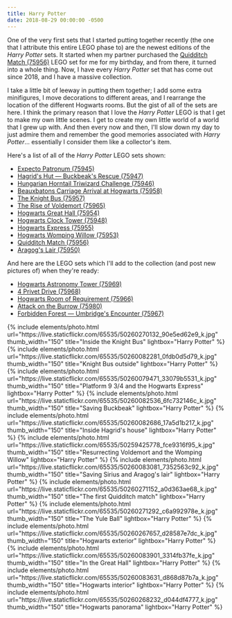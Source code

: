 ```yaml
---
title: Harry Potter
date: 2018-08-29 00:00:00 -0500
---
```


One of the very first sets that I started putting together recently (the one that I attribute this entire LEGO phase to) are the newest editions of the _Harry Potter_ sets. It started when my partner purchased the [Quidditch Match (75956)](https://www.lego.com/en-us/product/quidditch-match-75956) LEGO set for me for my birthday, and from there, it turned into a whole thing. Now, I have every _Harry Potter_ set that has come out since 2018, and I have a massive collection.

I take a little bit of leeway in putting them together; I add some extra minifigures, I move decorations to different areas, and I rearrange the location of the different Hogwarts rooms. But the gist of all of the sets are here. I think the primary reason that I love the _Harry Potter_ LEGO is that I get to make my own little scenes. I get to create my own little world of a world that I grew up with. And then every now and then, I'll slow down my day to just admire them and remember the good memories associated with _Harry Potter_... essentially I consider them like a collector's item.

Here's a list of all of the _Harry Potter_ LEGO sets shown:

* [Expecto Patronum (75945)](https://www.lego.com/en-us/product/expecto-patronum-75945)
* [Hagrid's Hut — Buckbeak's Rescue (75947)](https://www.lego.com/en-us/product/hagrid-s-hut-buckbeak-s-rescue-75947)
* [Hungarian Horntail Triwizard Challenge (75946)](https://www.lego.com/en-us/product/hungarian-horntail-triwizard-challenge-75946)
* [Beauxbatons Carriage Arrival at Hogwarts (75958)](https://www.lego.com/en-us/product/beauxbatons-carriage-arrival-at-hogwarts-75958)
* [The Knight Bus (75957)](https://www.lego.com/en-us/product/the-knight-bus-75957)
* [The Rise of Voldemort (75965)](https://www.lego.com/en-us/product/the-rise-of-voldemort-75965)
* [Hogwarts Great Hall (75954)](https://www.lego.com/en-us/product/hogwarts-great-hall-75954)
* [Hogwarts Clock Tower (75948)](https://www.lego.com/en-us/product/hogwarts-clock-tower-75948)
* [Hogwarts Express (75955)](https://www.lego.com/en-us/product/hogwarts-express-75955)
* [Hogwarts Womping Willow (75953)](https://www.lego.com/en-us/product/hogwarts-whomping-willow-75953)
* [Quidditch Match (75956)](https://www.lego.com/en-us/product/quidditch-match-75956)
* [Aragog's Lair (75950)](https://www.lego.com/en-us/product/aragog-s-lair-75950)

And here are the LEGO sets which I'll add to the collection (and post new pictures of) when they're ready:

* [Hogwarts Astronomy Tower (75969)](https://www.lego.com/en-us/product/hogwarts-astronomy-tower-75969)
* [4 Privet Drive (75968)](https://www.lego.com/en-us/product/4-privet-drive-75968)
* [Hogwarts Room of Requirement (75966)](https://www.lego.com/en-us/product/hogwarts-room-of-requirement-75966)
* [Attack on the Burrow (75980)](https://www.lego.com/en-us/product/attack-on-the-burrow-75980)
* [Forbidden Forest — Umbridge's Encounter (75967)](https://www.lego.com/en-us/product/forbidden-forest-umbridge-s-encounter-75967)

<div class="text-center">
  {% include elements/photo.html
      url="https://live.staticflickr.com/65535/50260270132_90e5ed62e9_k.jpg"
      thumb_width="150" title="Inside the Knight Bus" lightbox="Harry Potter"
  %}
  {% include elements/photo.html
      url="https://live.staticflickr.com/65535/50260082281_0fdb0d5d79_k.jpg"
      thumb_width="150" title="Knight Bus outside" lightbox="Harry Potter"
  %}
  {% include elements/photo.html
      url="https://live.staticflickr.com/65535/50260079471_33079b5531_k.jpg"
      thumb_width="150" title="Platform 9 3/4 and the Hogwarts Express" lightbox="Harry Potter"
  %}
  {% include elements/photo.html
      url="https://live.staticflickr.com/65535/50260082536_6fc732146c_k.jpg"
      thumb_width="150" title="Saving Buckbeak" lightbox="Harry Potter"
  %}
  {% include elements/photo.html
      url="https://live.staticflickr.com/65535/50260082686_17a5d1b217_k.jpg"
      thumb_width="150" title="Inside Hagrid's house" lightbox="Harry Potter"
  %}
  {% include elements/photo.html
      url="https://live.staticflickr.com/65535/50259425778_fce9316f95_k.jpg"
      thumb_width="150" title="Resurrecting Voldemort and the Womping Willow" lightbox="Harry Potter"
  %}
  {% include elements/photo.html
      url="https://live.staticflickr.com/65535/50260083081_7352563c92_k.jpg"
      thumb_width="150" title="Saving Sirius and Aragog's lair" lightbox="Harry Potter"
  %}
  {% include elements/photo.html
      url="https://live.staticflickr.com/65535/50260271152_a0d363ae68_k.jpg"
      thumb_width="150" title="The first Quidditch match" lightbox="Harry Potter"
  %}
  {% include elements/photo.html
      url="https://live.staticflickr.com/65535/50260271292_c6a992978e_k.jpg"
      thumb_width="150" title="The Yule Ball" lightbox="Harry Potter"
  %}
  {% include elements/photo.html
      url="https://live.staticflickr.com/65535/50260267657_d28587e7dc_k.jpg"
      thumb_width="150" title="Hogwarts exterior" lightbox="Harry Potter"
  %}
  {% include elements/photo.html
      url="https://live.staticflickr.com/65535/50260083901_3314fb37fe_k.jpg"
      thumb_width="150" title="In the Great Hall" lightbox="Harry Potter"
  %}
  {% include elements/photo.html
      url="https://live.staticflickr.com/65535/50260083631_d868d87b7a_k.jpg"
      thumb_width="150" title="Hogwarts interior" lightbox="Harry Potter"
  %}
  {% include elements/photo.html
      url="https://live.staticflickr.com/65535/50260268232_d044df4777_k.jpg"
      thumb_width="150" title="Hogwarts panorama" lightbox="Harry Potter"
  %}
</div>
